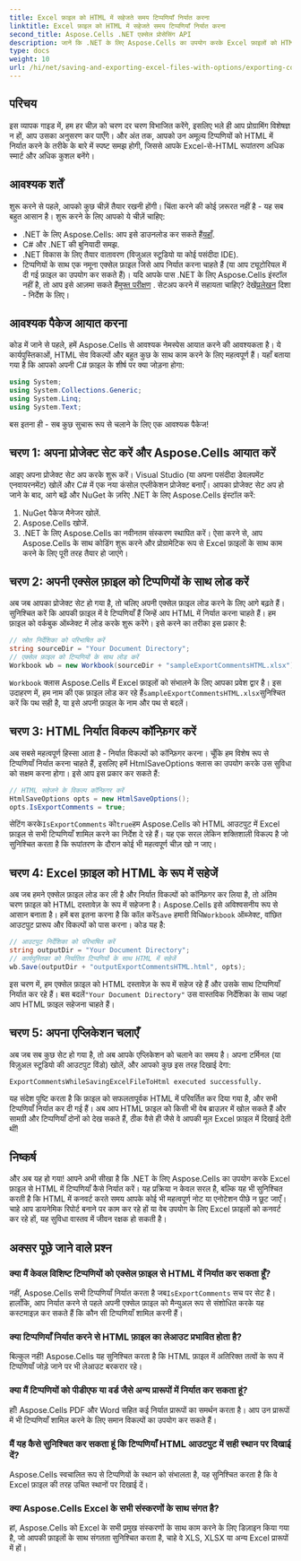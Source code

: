 ```yaml
---
title: Excel फ़ाइल को HTML में सहेजते समय टिप्पणियाँ निर्यात करना
linktitle: Excel फ़ाइल को HTML में सहेजते समय टिप्पणियाँ निर्यात करना
second_title: Aspose.Cells .NET एक्सेल प्रोसेसिंग API
description: जानें कि .NET के लिए Aspose.Cells का उपयोग करके Excel फ़ाइलों को HTML में सहेजते समय आसानी से टिप्पणियाँ कैसे निर्यात करें। एनोटेशन को संरक्षित करने के लिए इस चरण-दर-चरण मार्गदर्शिका का पालन करें।
type: docs
weight: 10
url: /hi/net/saving-and-exporting-excel-files-with-options/exporting-comments/
---
```

## परिचय
इस व्यापक गाइड में, हम हर चीज़ को चरण दर चरण विभाजित करेंगे, इसलिए भले ही आप प्रोग्रामिंग विशेषज्ञ न हों, आप उसका अनुसरण कर पाएँगे। और अंत तक, आपको उन अमूल्य टिप्पणियों को HTML में निर्यात करने के तरीके के बारे में स्पष्ट समझ होगी, जिससे आपके Excel-से-HTML रूपांतरण अधिक स्मार्ट और अधिक कुशल बनेंगे।
## आवश्यक शर्तें
शुरू करने से पहले, आपको कुछ चीज़ें तैयार रखनी होंगी। चिंता करने की कोई ज़रूरत नहीं है - यह सब बहुत आसान है। शुरू करने के लिए आपको ये चीज़ें चाहिए:
-  .NET के लिए Aspose.Cells: आप इसे डाउनलोड कर सकते हैं[यहाँ](https://releases.aspose.com/cells/net/).
- C# और .NET की बुनियादी समझ.
- .NET विकास के लिए तैयार वातावरण (विजुअल स्टूडियो या कोई पसंदीदा IDE).
- टिप्पणियों के साथ एक नमूना एक्सेल फ़ाइल जिसे आप निर्यात करना चाहते हैं (या आप ट्यूटोरियल में दी गई फ़ाइल का उपयोग कर सकते हैं)।
 यदि आपके पास .NET के लिए Aspose.Cells इंस्टॉल नहीं है, तो आप इसे आज़मा सकते हैं[मुफ्त परीक्षण](https://releases.aspose.com/) . सेटअप करने में सहायता चाहिए? देखें[प्रलेखन](https://reference.aspose.com/cells/net/) दिशा - निर्देश के लिए।
## आवश्यक पैकेज आयात करना
कोड में जाने से पहले, हमें Aspose.Cells से आवश्यक नेमस्पेस आयात करने की आवश्यकता है। ये कार्यपुस्तिकाओं, HTML सेव विकल्पों और बहुत कुछ के साथ काम करने के लिए महत्वपूर्ण हैं। यहाँ बताया गया है कि आपको अपनी C# फ़ाइल के शीर्ष पर क्या जोड़ना होगा:
```csharp
using System;
using System.Collections.Generic;
using System.Linq;
using System.Text;
```
बस इतना ही - सब कुछ सुचारू रूप से चलाने के लिए एक आवश्यक पैकेज!
## चरण 1: अपना प्रोजेक्ट सेट करें और Aspose.Cells आयात करें
आइए अपना प्रोजेक्ट सेट अप करके शुरू करें। Visual Studio (या अपना पसंदीदा डेवलपमेंट एनवायरनमेंट) खोलें और C# में एक नया कंसोल एप्लीकेशन प्रोजेक्ट बनाएँ। आपका प्रोजेक्ट सेट अप हो जाने के बाद, आगे बढ़ें और NuGet के ज़रिए .NET के लिए Aspose.Cells इंस्टॉल करें:
1. NuGet पैकेज मैनेजर खोलें.
2. Aspose.Cells खोजें.
3. .NET के लिए Aspose.Cells का नवीनतम संस्करण स्थापित करें।
ऐसा करने से, आप Aspose.Cells के साथ कोडिंग शुरू करने और प्रोग्रामेटिक रूप से Excel फ़ाइलों के साथ काम करने के लिए पूरी तरह तैयार हो जाएंगे।
## चरण 2: अपनी एक्सेल फ़ाइल को टिप्पणियों के साथ लोड करें
अब जब आपका प्रोजेक्ट सेट हो गया है, तो चलिए अपनी एक्सेल फ़ाइल लोड करने के लिए आगे बढ़ते हैं। सुनिश्चित करें कि आपकी फ़ाइल में वे टिप्पणियाँ हैं जिन्हें आप HTML में निर्यात करना चाहते हैं। हम फ़ाइल को वर्कबुक ऑब्जेक्ट में लोड करके शुरू करेंगे।
इसे करने का तरीका इस प्रकार है:
```csharp
// स्रोत निर्देशिका को परिभाषित करें
string sourceDir = "Your Document Directory";
// एक्सेल फ़ाइल को टिप्पणियों के साथ लोड करें
Workbook wb = new Workbook(sourceDir + "sampleExportCommentsHTML.xlsx");
```
`Workbook` क्लास Aspose.Cells में Excel फ़ाइलों को संभालने के लिए आपका प्रवेश द्वार है। इस उदाहरण में, हम नाम की एक फ़ाइल लोड कर रहे हैं`sampleExportCommentsHTML.xlsx`सुनिश्चित करें कि पथ सही है, या इसे अपनी फ़ाइल के नाम और पथ से बदलें।
## चरण 3: HTML निर्यात विकल्प कॉन्फ़िगर करें
अब सबसे महत्वपूर्ण हिस्सा आता है - निर्यात विकल्पों को कॉन्फ़िगर करना। चूँकि हम विशेष रूप से टिप्पणियाँ निर्यात करना चाहते हैं, इसलिए हमें HtmlSaveOptions क्लास का उपयोग करके उस सुविधा को सक्षम करना होगा।
इसे आप इस प्रकार कर सकते हैं:
```csharp
// HTML सहेजने के विकल्प कॉन्फ़िगर करें
HtmlSaveOptions opts = new HtmlSaveOptions();
opts.IsExportComments = true;
```
 सेटिंग करके`IsExportComments` को`true`हम Aspose.Cells को HTML आउटपुट में Excel फ़ाइल से सभी टिप्पणियाँ शामिल करने का निर्देश दे रहे हैं। यह एक सरल लेकिन शक्तिशाली विकल्प है जो सुनिश्चित करता है कि रूपांतरण के दौरान कोई भी महत्वपूर्ण चीज़ खो न जाए।
## चरण 4: Excel फ़ाइल को HTML के रूप में सहेजें
 अब जब हमने एक्सेल फ़ाइल लोड कर ली है और निर्यात विकल्पों को कॉन्फ़िगर कर लिया है, तो अंतिम चरण फ़ाइल को HTML दस्तावेज़ के रूप में सहेजना है। Aspose.Cells इसे अविश्वसनीय रूप से आसान बनाता है। हमें बस इतना करना है कि कॉल करें`Save` हमारी विधि`Workbook` ऑब्जेक्ट, वांछित आउटपुट प्रारूप और विकल्पों को पास करना।
कोड यह है:
```csharp
// आउटपुट निर्देशिका को परिभाषित करें
string outputDir = "Your Document Directory";
// कार्यपुस्तिका को निर्यातित टिप्पणियों के साथ HTML में सहेजें
wb.Save(outputDir + "outputExportCommentsHTML.html", opts);
```
 इस चरण में, हम एक्सेल फ़ाइल को HTML दस्तावेज़ के रूप में सहेज रहे हैं और उसके साथ टिप्पणियाँ निर्यात कर रहे हैं। बस बदलें`"Your Document Directory"` उस वास्तविक निर्देशिका के साथ जहां आप HTML फ़ाइल सहेजना चाहते हैं।
## चरण 5: अपना एप्लिकेशन चलाएँ
अब जब सब कुछ सेट हो गया है, तो अब आपके एप्लिकेशन को चलाने का समय है। अपना टर्मिनल (या विज़ुअल स्टूडियो की आउटपुट विंडो) खोलें, और आपको कुछ इस तरह दिखाई देगा:
```plaintext
ExportCommentsWhileSavingExcelFileToHtml executed successfully.
```
यह संदेश पुष्टि करता है कि फ़ाइल को सफलतापूर्वक HTML में परिवर्तित कर दिया गया है, और सभी टिप्पणियाँ निर्यात कर दी गई हैं। अब आप HTML फ़ाइल को किसी भी वेब ब्राउज़र में खोल सकते हैं और सामग्री और टिप्पणियाँ दोनों को देख सकते हैं, ठीक वैसे ही जैसे वे आपकी मूल Excel फ़ाइल में दिखाई देती थीं!
## निष्कर्ष
और अब यह हो गया! आपने अभी सीखा है कि .NET के लिए Aspose.Cells का उपयोग करके Excel फ़ाइल से HTML में टिप्पणियाँ कैसे निर्यात करें। यह प्रक्रिया न केवल सरल है, बल्कि यह भी सुनिश्चित करती है कि HTML में कनवर्ट करते समय आपके कोई भी महत्वपूर्ण नोट या एनोटेशन पीछे न छूट जाएँ। चाहे आप डायनेमिक रिपोर्ट बनाने पर काम कर रहे हों या वेब उपयोग के लिए Excel फ़ाइलों को कनवर्ट कर रहे हों, यह सुविधा वास्तव में जीवन रक्षक हो सकती है।
## अक्सर पूछे जाने वाले प्रश्न
### क्या मैं केवल विशिष्ट टिप्पणियों को एक्सेल फ़ाइल से HTML में निर्यात कर सकता हूँ?  
 नहीं, Aspose.Cells सभी टिप्पणियाँ निर्यात करता है जब`IsExportComments` सच पर सेट है। हालाँकि, आप निर्यात करने से पहले अपनी एक्सेल फ़ाइल को मैन्युअल रूप से संशोधित करके यह कस्टमाइज़ कर सकते हैं कि कौन सी टिप्पणियाँ शामिल करनी हैं।
### क्या टिप्पणियाँ निर्यात करने से HTML फ़ाइल का लेआउट प्रभावित होता है?  
बिल्कुल नहीं! Aspose.Cells यह सुनिश्चित करता है कि HTML फ़ाइल में अतिरिक्त तत्वों के रूप में टिप्पणियाँ जोड़े जाने पर भी लेआउट बरकरार रहे।
### क्या मैं टिप्पणियों को पीडीएफ या वर्ड जैसे अन्य प्रारूपों में निर्यात कर सकता हूं?  
हाँ! Aspose.Cells PDF और Word सहित कई निर्यात प्रारूपों का समर्थन करता है। आप उन प्रारूपों में भी टिप्पणियाँ शामिल करने के लिए समान विकल्पों का उपयोग कर सकते हैं।
### मैं यह कैसे सुनिश्चित कर सकता हूं कि टिप्पणियाँ HTML आउटपुट में सही स्थान पर दिखाई दें?  
Aspose.Cells स्वचालित रूप से टिप्पणियों के स्थान को संभालता है, यह सुनिश्चित करता है कि वे Excel फ़ाइल की तरह उचित स्थानों पर दिखाई दें।
### क्या Aspose.Cells Excel के सभी संस्करणों के साथ संगत है?  
हां, Aspose.Cells को Excel के सभी प्रमुख संस्करणों के साथ काम करने के लिए डिज़ाइन किया गया है, जो आपकी फ़ाइलों के साथ संगतता सुनिश्चित करता है, चाहे वे XLS, XLSX या अन्य Excel प्रारूपों में हों।